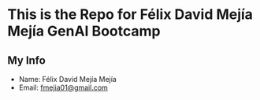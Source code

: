 # This is the Repo for Félix David Mejía Mejía GenAI Bootcamp

## My Info
 - Name: Félix David Mejía Mejía
 - Email: fmejia01@gmail.com